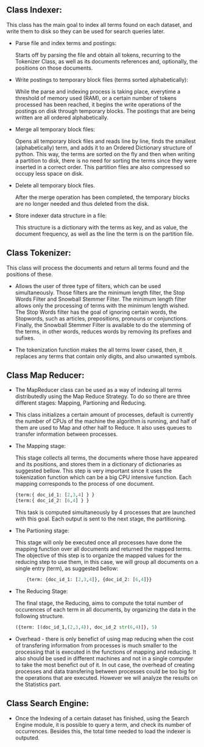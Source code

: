 ## Class Indexer:

This class has the main goal to index all terms found on each dataset, and write them to disk so they can be used for search queries later.

- Parse file and index terms and postings:

    Starts off by parsing the file and obtain all tokens, recurring to the Tokenizer Class, as well as its documents references and, optionally, the positions on those documents. 
    
- Write postings to temporary block files (terms sorted alphabetically):

    While the parse and indexing process is taking place, everytime a threshold of memory used (RAM), or a certain number of tokens processed has been reached, it begins the write operations of the postings on disk through temporary blocks. The postings that are being written are all ordered alphabetically.

- Merge all temporary block files:

    Opens all temporary block files and reads line by line, finds the smallest (alphabetically) term, and adds it to an Ordered Dictionary structure of python. This way, the terms are sorted on the fly and then when writing a partition to disk, there is no need for sorting the terms since they were inserted in a correct order. This partition files are also compressed so occupy less space on disk.

- Delete all temporary block files.

    After the merge operation has been completed, the temporary blocks are no longer needed and thus deleted from the disk.

- Store indexer data structure in a file:

    This structure is a dictionary with the terms as key, and as value, the document frequency, as well as the line the term is on the partition file.


## Class Tokenizer:

This class will process the documents and return all terms found and the positions of these.

- Allows the user of three type of filters, which can be used simultaneously. Those filters are the minimum length filter, the Stop Words Filter and Snowball Stemmer Filter. The minimum length filter allows only the processing of terms with the minimum length wished. The Stop Words filter has the goal of ignoring certain words, the Stopwords, such as articles, prepositions, pronouns or conjunctions. Finally, the Snowball Stemmer Filter is available to do the stemming of the terms, in other words, reduces words by removing its prefixes and sufixes.

        
- The tokenization function makes the all terms lower cased, then, it replaces any terms that contain only digits, and also unwanted symbols.

## Class Map Reducer:

- The MapReducer class can be used as a way of indexing all terms distributedly using the Map Reduce Strategy. To do so there are three different stages: Mapping, Partioning and Reducing.

- This class initializes a certain amount of processes, default is currently the number of CPUs of the machine the algorithm is running, and half of them are used to Map and other half to Reduce. It also uses queues to transfer information between processes.

- The Mapping stage:

    This stage collects all terms, the documents where those have appeared and its positions, and stores them in a dictionary of dictionaries as suggested bellow. This step is very important since it uses the tokenization function which can be a big CPU intensive function. Each mapping corresponds to the process of one document.

    ``` python
	{term:{ doc_id_1: [2,3,4] } }
	{term:{ doc_id_2: [6,4] } }
    ```
    
    This task is computed simultaneously by 4 processes that are launched with this goal. Each output is sent to the next stage, the partitioning.

- The Partioning stage:
    
    This stage will only be executed once all processes have done the mapping function over all documents and returned the mapped terms. The objective of this step is to organize the mapped values for the reducing step to use them, in this case, we will group all documents on a single entry (term), as suggested bellow:

    ```python
    	{term: {doc_id_1: [2,3,4]}, {doc_id_2: [6,4]}}
    ```

- The Reducing Stage:

    The final stage, the Reducing, aims to compute the total number of occurences of each term in all documents, by  organizing the data in the following structure.

    ```python
	({term: [(doc_id_1,(2,3,4)), doc_id_2 str(6,4)]}, 5)
    ```

- Overhead - there is only benefict of using map reducing when the cost of transfering information from processes is much smaller to the processing that is executed in the functions of mapping and reducing. It also should be used in different machines and not in a single computer to take the most benefict out of it. In out case, the overhead of creating processes and data transfering between processes could be too big for the operations that are executed. However we will analyze the results on the Statistics part.


## Class Search Engine:

- Once the Indexing of a certain dataset has finished, using the Search Engine module, it is possible to query a term, and check its number of occurrences. Besides this, the total time needed to load the indexer is outputed.
